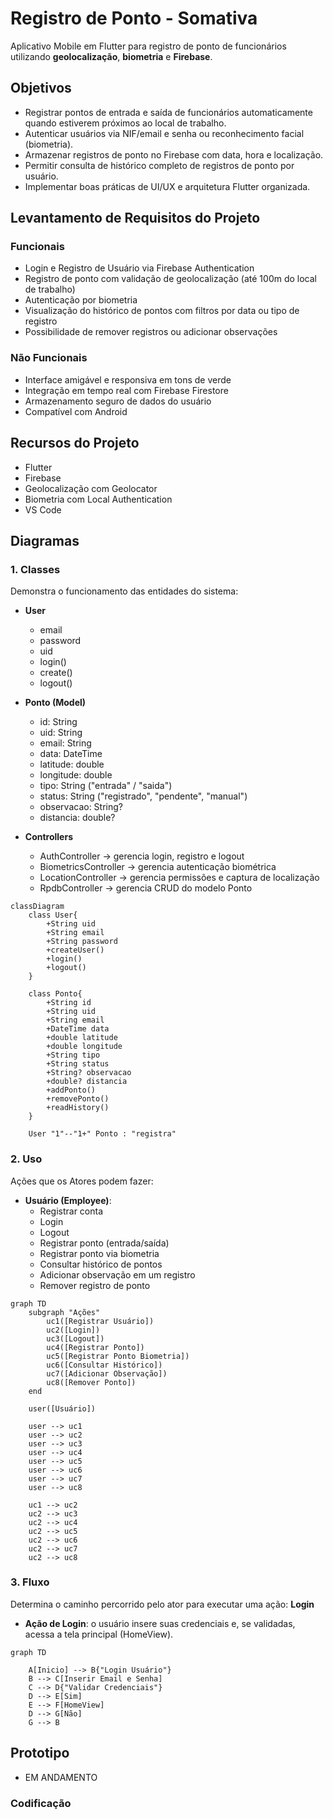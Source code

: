 # Registro de Ponto - Somativa
Aplicativo Mobile em Flutter para registro de ponto de funcionários utilizando **geolocalização**, **biometria** e **Firebase**. 


## Objetivos
- Registrar pontos de entrada e saída de funcionários automaticamente quando estiverem próximos ao local de trabalho.  
- Autenticar usuários via NIF/email e senha ou reconhecimento facial (biometria).  
- Armazenar registros de ponto no Firebase com data, hora e localização.  
- Permitir consulta de histórico completo de registros de ponto por usuário.  
- Implementar boas práticas de UI/UX e arquitetura Flutter organizada.


## Levantamento de Requisitos do Projeto

### Funcionais
- Login e Registro de Usuário via Firebase Authentication  
- Registro de ponto com validação de geolocalização (até 100m do local de trabalho)  
- Autenticação por biometria  
- Visualização do histórico de pontos com filtros por data ou tipo de registro  
- Possibilidade de remover registros ou adicionar observações  

### Não Funcionais
- Interface amigável e responsiva em tons de verde  
- Integração em tempo real com Firebase Firestore  
- Armazenamento seguro de dados do usuário  
- Compatível com Android 

## Recursos do Projeto
- Flutter 
- Firebase 
- Geolocalização com Geolocator  
- Biometria com Local Authentication  
- VS Code  


## Diagramas

### 1. Classes
Demonstra o funcionamento das entidades do sistema:

- **User**
  - email  
  - password  
  - uid  
  - login()  
  - create()  
  - logout()  


- **Ponto (Model)**
  - id: String  
  - uid: String  
  - email: String  
  - data: DateTime  
  - latitude: double  
  - longitude: double  
  - tipo: String ("entrada" / "saida")  
  - status: String ("registrado", "pendente", "manual")  
  - observacao: String?  
  - distancia: double?  


- **Controllers**
  - AuthController → gerencia login, registro e logout  
  - BiometricsController → gerencia autenticação biométrica  
  - LocationController → gerencia permissões e captura de localização  
  - RpdbController → gerencia CRUD do modelo Ponto  


```mermaid
classDiagram
    class User{
        +String uid
        +String email
        +String password
        +createUser()
        +login()
        +logout()
    }

    class Ponto{
        +String id
        +String uid
        +String email
        +DateTime data
        +double latitude
        +double longitude
        +String tipo
        +String status
        +String? observacao
        +double? distancia
        +addPonto()
        +removePonto()
        +readHistory()
    }

    User "1"--"1+" Ponto : "registra"
```

### 2. Uso
Ações que os Atores podem fazer:

- **Usuário (Employee)**:
  - Registrar conta  
  - Login  
  - Logout  
  - Registrar ponto (entrada/saída)  
  - Registrar ponto via biometria  
  - Consultar histórico de pontos  
  - Adicionar observação em um registro  
  - Remover registro de ponto  

```mermaid
graph TD
    subgraph "Ações"
        uc1([Registrar Usuário])
        uc2([Login])
        uc3([Logout])
        uc4([Registrar Ponto])
        uc5([Registrar Ponto Biometria])
        uc6([Consultar Histórico])
        uc7([Adicionar Observação])
        uc8([Remover Ponto])
    end

    user([Usuário])

    user --> uc1 
    user --> uc2 
    user --> uc3 
    user --> uc4 
    user --> uc5 
    user --> uc6 
    user --> uc7
    user --> uc8

    uc1 --> uc2
    uc2 --> uc3
    uc2 --> uc4
    uc2 --> uc5
    uc2 --> uc6
    uc2 --> uc7
    uc2 --> uc8
```

### 3. Fluxo
Determina o caminho percorrido pelo ator para executar uma ação: **Login**

- **Ação de Login**: o usuário insere suas credenciais e, se validadas, acessa a tela principal (HomeView).

```mermaid
graph TD

    A[Inicio] --> B{"Login Usuário"}
    B --> C[Inserir Email e Senha] 
    C --> D{"Validar Credenciais"}
    D --> E[Sim]
    E --> F[HomeView]
    D --> G[Não]
    G --> B
```

## Prototipo 

- EM ANDAMENTO 

### Codificação


